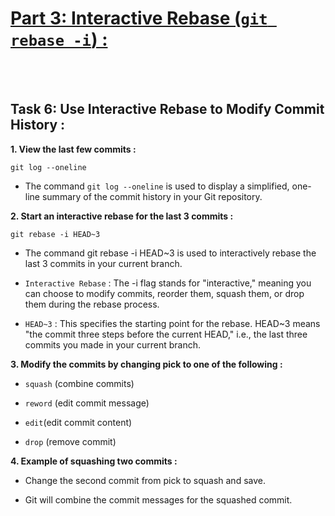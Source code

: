 # <ins>**Part 3: Interactive Rebase (```git rebase -i```) :**</ins>
<br></br>

## Task 6: Use Interactive Rebase to Modify Commit History :
 **1. View the last few commits :**
```
git log --oneline
```
+ The command ```git log --oneline``` is used to display a simplified, one-line summary of the commit history in your Git repository.  

**2. Start an interactive rebase for the last 3 commits :**
```
git rebase -i HEAD~3
```
+ The command git rebase -i HEAD~3 is used to interactively rebase the last 3 commits in your current branch.

+ ```Interactive Rebase``` : The -i flag stands for "interactive," meaning you can choose to modify commits, reorder them, squash them, or drop them during the rebase process.

+ ```HEAD~3``` : This specifies the starting point for the rebase. HEAD~3 means "the commit three steps before the current HEAD," i.e., the last three commits you made in your current branch.  

**3. Modify the commits by changing pick to one of the following :**
+ `squash` (combine commits)

+ ```reword``` (edit commit message)

+ ```edit```(edit commit content)

+ ```drop``` (remove commit)  

**4. Example of squashing two commits :**

+ Change the second commit from pick to squash and save.

+ Git will combine the commit messages for the squashed commit.
